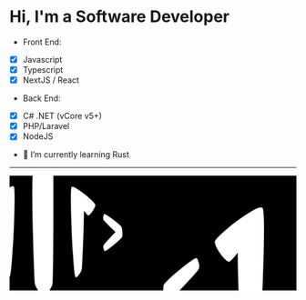 Hi, I'm a Software Developer
============================

* Front End: 
- [x] Javascript
- [x] Typescript
- [x] NextJS / React
* Back End: 
- [x] C# .NET (vCore v5+)
- [x] PHP/Laravel
- [x] NodeJS
- 🌱 I’m currently learning Rust
* * *
![Aere Naim](https://github.com/AereNaim/aerenaim/blob/main/BannerTwitch.jpg)

<!--
**AereNaim/aerenaim** is a ✨ _special_ ✨ repository because its `README.md` (this file) appears on your GitHub profile.

Here are some ideas to get you started:

- 🔭 I’m currently working on ...

- 👯 I’m looking to collaborate on ...
- 🤔 I’m looking for help with ...
- 💬 Ask me about ...
- 📫 How to reach me: ...
- 😄 Pronouns: ...
- ⚡ Fun fact: ...
-->
